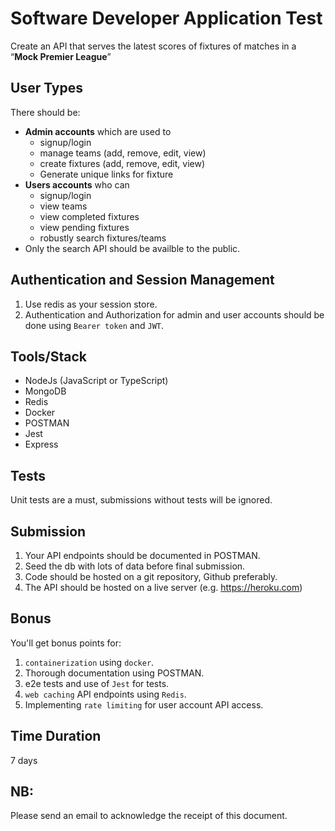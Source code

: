 # Software Developer Application Test

Create an API that serves the latest scores of fixtures of matches in a “**Mock Premier League**”

## User Types

There should be:

- **Admin accounts** which are used to
  - signup/login
  - manage teams (add, remove, edit, view)
  - create fixtures (add, remove, edit, view)
  - Generate unique links for fixture
- **Users accounts** who can
  - signup/login
  - view teams
  - view completed fixtures
  - view pending fixtures
  - robustly search fixtures/teams
- Only the search API should be availble to the public.

## Authentication and Session Management
1. Use redis as your session store.
3. Authentication and Authorization for admin and user accounts should be done using `Bearer token` and `JWT`.

## Tools/Stack

- NodeJs (JavaScript or TypeScript)
- MongoDB
- Redis
- Docker
- POSTMAN
- Jest
- Express

## Tests

Unit tests are a must, submissions without tests will be ignored.

## Submission

1. Your API endpoints should be documented in POSTMAN.
2. Seed the db with lots of data before final submission.
3. Code should be hosted on a git repository, Github preferably.
4. The API should be hosted on a live server (e.g. https://heroku.com)

## Bonus

You'll get bonus points for:
1. `containerization` using `docker`.
2. Thorough documentation using POSTMAN.
3. e2e tests and use of `Jest` for tests.
4. `web caching` API endpoints using `Redis`.
5. Implementing `rate limiting` for user account API access.

## Time Duration

7 days

## NB:

Please send an email to acknowledge the receipt of this document.
